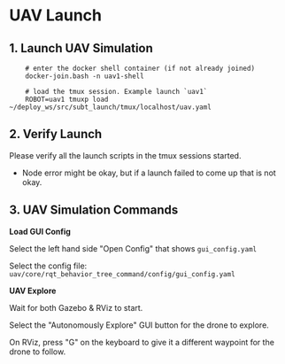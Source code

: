 # UAV Launch

## 1. Launch UAV Simulation

        # enter the docker shell container (if not already joined)
        docker-join.bash -n uav1-shell

        # load the tmux session. Example launch `uav1`
        ROBOT=uav1 tmuxp load ~/deploy_ws/src/subt_launch/tmux/localhost/uav.yaml

## 2. Verify Launch

Please verify all the launch scripts in the tmux sessions started.

- Node error might be okay, but if a launch failed to come up that is not okay.

## 3. UAV Simulation Commands

**Load GUI Config**

Select the left hand side "Open Config" that shows `gui_config.yaml`

Select the config file: `uav/core/rqt_behavior_tree_command/config/gui_config.yaml`

**UAV Explore**

Wait for both Gazebo & RViz to start.

Select the "Autonomously Explore" GUI button for the drone to explore.

On RViz, press "G" on the keyboard to give it a different waypoint for the drone to follow.
